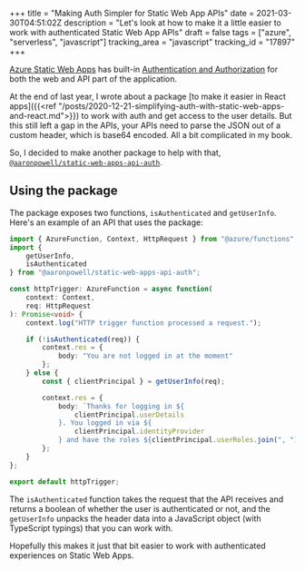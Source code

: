 +++
title = "Making Auth Simpler for Static Web App APIs"
date = 2021-03-30T04:51:02Z
description = "Let's look at how to make it a little easier to work with authenticated Static Web App APIs"
draft = false
tags = ["azure", "serverless", "javascript"]
tracking_area = "javascript"
tracking_id = "17897"
+++

[Azure Static Web Apps](https://docs.microsoft.com/azure/static-web-apps/?{{<cda>}}) has built-in [Authentication and Authorization](https://docs.microsoft.com/azure/static-web-apps/authentication-authorization?{{<cda>}}) for both the web and API part of the application.

At the end of last year, I wrote about a package [to make it easier in React apps]({{<ref "/posts/2020-12-21-simplifying-auth-with-static-web-apps-and-react.md">}}) to work with auth and get access to the user details. But this still left a gap in the APIs, your APIs need to parse the JSON out of a custom header, which is base64 encoded. All a bit complicated in my book.

So, I decided to make another package to help with that, [`@aaronpowell/static-web-apps-api-auth`](https://github.com/aaronpowell/azure-static-web-apps-api-auth).

## Using the package

The package exposes two functions, `isAuthenticated` and `getUserInfo`. Here's an example of an API that uses the package:

```typescript
import { AzureFunction, Context, HttpRequest } from "@azure/functions";
import {
    getUserInfo,
    isAuthenticated
} from "@aaronpowell/static-web-apps-api-auth";

const httpTrigger: AzureFunction = async function(
    context: Context,
    req: HttpRequest
): Promise<void> {
    context.log("HTTP trigger function processed a request.");

    if (!isAuthenticated(req)) {
        context.res = {
            body: "You are not logged in at the moment"
        };
    } else {
        const { clientPrincipal } = getUserInfo(req);

        context.res = {
            body: `Thanks for logging in ${
                clientPrincipal.userDetails
            }. You logged in via ${
                clientPrincipal.identityProvider
            } and have the roles ${clientPrincipal.userRoles.join(", ")}`
        };
    }
};

export default httpTrigger;
```

The `isAuthenticated` function takes the request that the API receives and returns a boolean of whether the user is authenticated or not, and the `getUserInfo` unpacks the header data into a JavaScript object (with TypeScript typings) that you can work with.

Hopefully this makes it just that bit easier to work with authenticated experiences on Static Web Apps.
